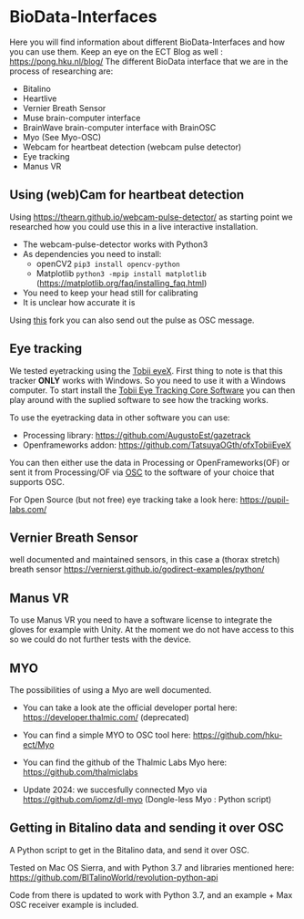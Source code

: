 # BioData-Interfaces

Here you will find information about different BioData-Interfaces and how you can use them.
Keep an eye on the ECT Blog as well : https://pong.hku.nl/blog/ 
The different BioData interface that we are in the process of researching are:

* Bitalino
* Heartlive
* Vernier Breath Sensor 
* Muse brain-computer interface
* BrainWave brain-computer interface with BrainOSC 
* Myo (See Myo-OSC)
* Webcam for heartbeat detection (webcam pulse detector)
* Eye tracking
* Manus VR

## Using (web)Cam for heartbeat detection

Using https://thearn.github.io/webcam-pulse-detector/ as starting point we researched how you could use this in a live interactive installation.

* The webcam-pulse-detector works with Python3
* As dependencies you need to install: 
  * openCV2 `pip3 install opencv-python`  
  * Matplotlib `python3 -mpip install matplotlib` (https://matplotlib.org/faq/installing_faq.html)
* You need to keep your head still for calibrating
* It is unclear how accurate it is

Using [this](https://github.com/ikbenmacje/webcam-pulse-detector) fork you can also send out the pulse as OSC message.

## Eye tracking

We tested eyetracking using the [Tobii eyeX](https://tobiigaming.com/product/tobii-eyex/). First thing to note is that this tracker **ONLY** works with Windows. So you need to use it with a Windows computer.
To start install the [Tobii Eye Tracking Core Software](https://tobiigaming.com/getstarted/) you can then play around with the suplied software to see how the tracking works. 

To use the eyetracking data in other software you can use:
* Processing library: https://github.com/AugustoEst/gazetrack
* Openframeworks addon: https://github.com/TatsuyaOGth/ofxTobiiEyeX

You can then either use the data in Processing or OpenFrameworks(OF) or sent it from Processing/OF via [OSC](https://en.wikipedia.org/wiki/Open_Sound_Control) to the software of your choice that supports OSC.

For Open Source (but not free) eye tracking take a look here: https://pupil-labs.com/

## Vernier Breath Sensor 
well documented and maintained sensors, in this case a (thorax stretch) breath sensor
https://vernierst.github.io/godirect-examples/python/

## Manus VR

To use Manus VR you need to have a software license to integrate the gloves for example with Unity. At the moment we do not have access to this so we could do not further tests with the device.

## MYO

The possibilities of using a Myo are well documented.
* You can take a look ate the official developer portal here: https://developer.thalmic.com/ (deprecated)
* You can find a simple MYO to OSC tool here: https://github.com/hku-ect/Myo
* You can find the github of the Thalmic Labs Myo here: https://github.com/thalmiclabs

* Update 2024: we succesfully connected Myo via https://github.com/iomz/dl-myo (Dongle-less Myo : Python script)


## Getting in Bitalino data and sending it over OSC

A Python script to get in the Bitalino data, and send it over OSC.

Tested on Mac OS Sierra, and with Python 3.7 and libraries mentioned here:
https://github.com/BITalinoWorld/revolution-python-api

Code from there is updated to work with Python 3.7, and an example + Max OSC receiver example is included.


